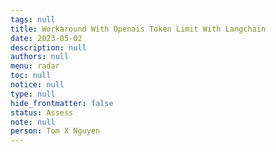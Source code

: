 ```yaml
---
tags: null
title: Workaround With Openais Token Limit With Langchain
date: 2023-05-02
description: null
authors: null
menu: radar
toc: null
notice: null
type: null
hide_frontmatter: false
status: Assess
note: null
person: Tom X Nguyen
---
```


